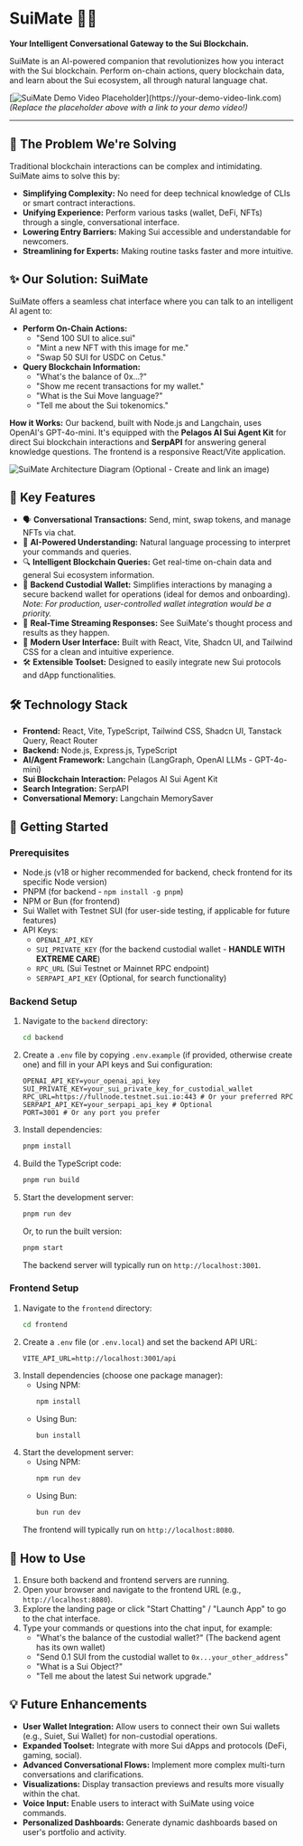 # SuiMate 🤖🌊

**Your Intelligent Conversational Gateway to the Sui Blockchain.**

SuiMate is an AI-powered companion that revolutionizes how you interact with the Sui blockchain. Perform on-chain actions, query blockchain data, and learn about the Sui ecosystem, all through natural language chat.

[![SuiMate Demo Video Placeholder](https://via.placeholder.com/1280x720.png?text=Watch+SuiMate+in+Action!)](https://your-demo-video-link.com)
*(Replace the placeholder above with a link to your demo video!)*

---

## 🌟 The Problem We're Solving

Traditional blockchain interactions can be complex and intimidating. SuiMate aims to solve this by:

*   **Simplifying Complexity:** No need for deep technical knowledge of CLIs or smart contract interactions.
*   **Unifying Experience:** Perform various tasks (wallet, DeFi, NFTs) through a single, conversational interface.
*   **Lowering Entry Barriers:** Making Sui accessible and understandable for newcomers.
*   **Streamlining for Experts:** Making routine tasks faster and more intuitive.

## ✨ Our Solution: SuiMate

SuiMate offers a seamless chat interface where you can talk to an intelligent AI agent to:

*   **Perform On-Chain Actions:**
    *   "Send 100 SUI to alice.sui"
    *   "Mint a new NFT with this image for me."
    *   "Swap 50 SUI for USDC on Cetus."
*   **Query Blockchain Information:**
    *   "What's the balance of 0x...?"
    *   "Show me recent transactions for my wallet."
    *   "What is the Sui Move language?"
    *   "Tell me about the Sui tokenomics."

**How it Works:**
Our backend, built with Node.js and Langchain, uses OpenAI's GPT-4o-mini. It's equipped with the **Pelagos AI Sui Agent Kit** for direct Sui blockchain interactions and **SerpAPI** for answering general knowledge questions. The frontend is a responsive React/Vite application.

![SuiMate Architecture Diagram (Optional - Create and link an image)](https://via.placeholder.com/800x400.png?text=SuiMate+Architecture)

## 🚀 Key Features

*   🗣️ **Conversational Transactions:** Send, mint, swap tokens, and manage NFTs via chat.
*   🧠 **AI-Powered Understanding:** Natural language processing to interpret your commands and queries.
*   🔍 **Intelligent Blockchain Queries:** Get real-time on-chain data and general Sui ecosystem information.
*   🔐 **Backend Custodial Wallet:** Simplifies interactions by managing a secure backend wallet for operations (ideal for demos and onboarding). *Note: For production, user-controlled wallet integration would be a priority.*
*   💬 **Real-Time Streaming Responses:** See SuiMate's thought process and results as they happen.
*   🎨 **Modern User Interface:** Built with React, Vite, Shadcn UI, and Tailwind CSS for a clean and intuitive experience.
*   🛠️ **Extensible Toolset:** Designed to easily integrate new Sui protocols and dApp functionalities.

## 🛠️ Technology Stack

*   **Frontend:** React, Vite, TypeScript, Tailwind CSS, Shadcn UI, Tanstack Query, React Router
*   **Backend:** Node.js, Express.js, TypeScript
*   **AI/Agent Framework:** Langchain (LangGraph, OpenAI LLMs - GPT-4o-mini)
*   **Sui Blockchain Interaction:** Pelagos AI Sui Agent Kit
*   **Search Integration:** SerpAPI
*   **Conversational Memory:** Langchain MemorySaver


## 🚀 Getting Started

### Prerequisites

*   Node.js (v18 or higher recommended for backend, check frontend for its specific Node version)
*   PNPM (for backend - `npm install -g pnpm`)
*   NPM or Bun (for frontend)
*   Sui Wallet with Testnet SUI (for user-side testing, if applicable for future features)
*   API Keys:
    *   `OPENAI_API_KEY`
    *   `SUI_PRIVATE_KEY` (for the backend custodial wallet - **HANDLE WITH EXTREME CARE**)
    *   `RPC_URL` (Sui Testnet or Mainnet RPC endpoint)
    *   `SERPAPI_API_KEY` (Optional, for search functionality)

### Backend Setup

1.  Navigate to the `backend` directory:
    ```bash
    cd backend
    ```
2.  Create a `.env` file by copying `.env.example` (if provided, otherwise create one) and fill in your API keys and Sui configuration:
    ```env
    OPENAI_API_KEY=your_openai_api_key
    SUI_PRIVATE_KEY=your_sui_private_key_for_custodial_wallet
    RPC_URL=https://fullnode.testnet.sui.io:443 # Or your preferred RPC
    SERPAPI_API_KEY=your_serpapi_api_key # Optional
    PORT=3001 # Or any port you prefer
    ```
3.  Install dependencies:
    ```bash
    pnpm install
    ```
4.  Build the TypeScript code:
    ```bash
    pnpm run build
    ```
5.  Start the development server:
    ```bash
    pnpm run dev
    ```
    Or, to run the built version:
    ```bash
    pnpm start
    ```
    The backend server will typically run on `http://localhost:3001`.

### Frontend Setup

1.  Navigate to the `frontend` directory:
    ```bash
    cd frontend
    ```
2.  Create a `.env` file (or `.env.local`) and set the backend API URL:
    ```env
    VITE_API_URL=http://localhost:3001/api
    ```
3.  Install dependencies (choose one package manager):
    *   Using NPM:
        ```bash
        npm install
        ```
    *   Using Bun:
        ```bash
        bun install
        ```
4.  Start the development server:
    *   Using NPM:
        ```bash
        npm run dev
        ```
    *   Using Bun:
        ```bash
        bun run dev
        ```
    The frontend will typically run on `http://localhost:8080`.

## 💬 How to Use

1.  Ensure both backend and frontend servers are running.
2.  Open your browser and navigate to the frontend URL (e.g., `http://localhost:8080`).
3.  Explore the landing page or click "Start Chatting" / "Launch App" to go to the chat interface.
4.  Type your commands or questions into the chat input, for example:
    *   "What's the balance of the custodial wallet?" (The backend agent has its own wallet)
    *   "Send 0.1 SUI from the custodial wallet to `0x...your_other_address`"
    *   "What is a Sui Object?"
    *   "Tell me about the latest Sui network upgrade."

## 💡 Future Enhancements

*   **User Wallet Integration:** Allow users to connect their own Sui wallets (e.g., Suiet, Sui Wallet) for non-custodial operations.
*   **Expanded Toolset:** Integrate with more Sui dApps and protocols (DeFi, gaming, social).
*   **Advanced Conversational Flows:** Implement more complex multi-turn conversations and clarifications.
*   **Visualizations:** Display transaction previews and results more visually within the chat.
*   **Voice Input:** Enable users to interact with SuiMate using voice commands.
*   **Personalized Dashboards:** Generate dynamic dashboards based on user's portfolio and activity.






